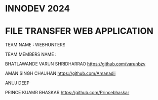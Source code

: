 # INNODEV 2024
# FILE TRANSFER WEB APPLICATION 

TEAM NAME :  WEBHUNTERS

TEAM MEMBERS NAME :

BHATLAWANDE VARUN SHRIDHARRAO
https://github.com/varunbzv 


AMAN SINGH CHAUHAN
https://github.com/Amanadii


ANUJ DEEP 



PRINCE KUAMR BHASKAR 
https://github.com/Princebhaskar



